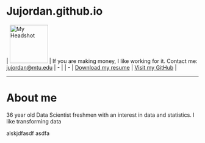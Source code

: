 # Jujordan.github.io
| <img src="{{ Jujordan.github.io }}/MTU_headshot.jpg" alt="My Headshot" width="100" height="auto"> | If you are making money, I like working for it. Contact me: jujordan@mtu.edu | - |
| - | [Download my resume](Jordan%20Justin%20Resume%2009-24-2024%202.pdf) | [Visit my GitHub](https://github.com/Jujordan) |


---
# About me 
36 year old Data Scientist freshmen with an interest in data and statistics. I like transforming data 

alskjdfasdf
asdfa
